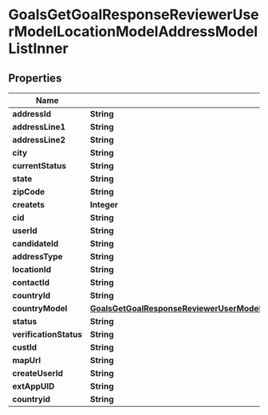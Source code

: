 

# GoalsGetGoalResponseReviewerUserModelLocationModelAddressModelListInner


## Properties

| Name | Type | Description | Notes |
|------------ | ------------- | ------------- | -------------|
|**addressId** | **String** |  |  [optional] |
|**addressLine1** | **String** |  |  [optional] |
|**addressLine2** | **String** |  |  [optional] |
|**city** | **String** |  |  [optional] |
|**currentStatus** | **String** |  |  [optional] |
|**state** | **String** |  |  [optional] |
|**zipCode** | **String** |  |  [optional] |
|**createts** | **Integer** |  |  [optional] |
|**cid** | **String** |  |  [optional] |
|**userId** | **String** |  |  [optional] |
|**candidateId** | **String** |  |  [optional] |
|**addressType** | **String** |  |  [optional] |
|**locationId** | **String** |  |  [optional] |
|**contactId** | **String** |  |  [optional] |
|**countryId** | **String** |  |  [optional] |
|**countryModel** | [**GoalsGetGoalResponseReviewerUserModelLocationModelAddressModelListInnerCountryModel**](GoalsGetGoalResponseReviewerUserModelLocationModelAddressModelListInnerCountryModel.md) |  |  [optional] |
|**status** | **String** |  |  [optional] |
|**verificationStatus** | **String** |  |  [optional] |
|**custId** | **String** |  |  [optional] |
|**mapUrl** | **String** |  |  [optional] |
|**createUserId** | **String** |  |  [optional] |
|**extAppUID** | **String** |  |  [optional] |
|**countryid** | **String** |  |  [optional] |



